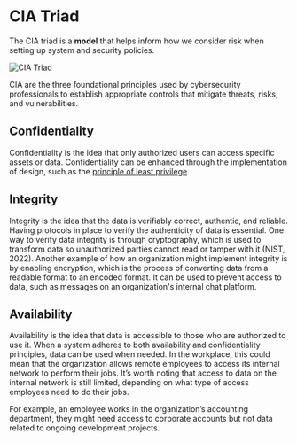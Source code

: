 # CIA Triad

The CIA triad is a **model** that helps inform how we consider risk when setting up system and security policies.

![CIA Triad](./images/cia-traid.png)

CIA are the three foundational principles used by cybersecurity professionals to establish appropriate controls that mitigate threats, risks, and vulnerabilities.

## Confidentiality

Confidentiality is the idea that only authorized users can access specific assets or data. Confidentiality can be enhanced through the implementation of design, such as the [principle of least privilege](../sec-principles/least-privilege.md).

## Integrity

Integrity is the idea that the data is verifiably correct, authentic, and reliable. Having protocols in place to verify the authenticity of data is essential. One way to verify data integrity is through cryptography, which is used to transform data so unauthorized parties cannot read or tamper with it (NIST, 2022). Another example of how an organization might implement integrity is by enabling encryption, which is the process of converting data from a readable format to an encoded format. It can be used to prevent access to data, such as messages on an organization's internal chat platform.

## Availability

Availability is the idea that data is accessible to those who are authorized to use it. When a system adheres to both availability and confidentiality principles, data can be used when needed. In the workplace, this could mean that the organization allows remote employees to access its internal network to perform their jobs. It’s worth noting that access to data on the internal network is still limited, depending on what type of access employees need to do their jobs.

For example, an employee works in the organization’s accounting department, they might need access to corporate accounts but not data related to ongoing development projects.
